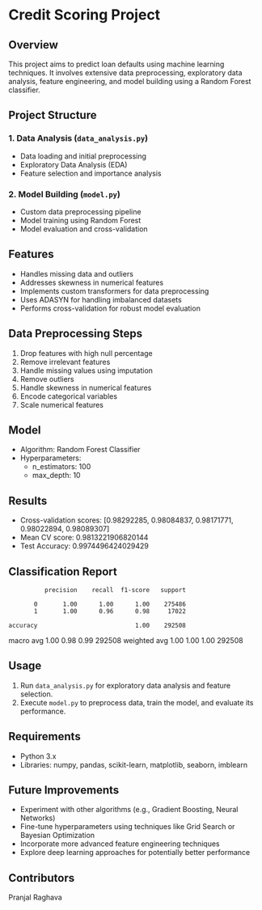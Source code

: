 # Credit Scoring Project

## Overview
This project aims to predict loan defaults using machine learning techniques. It involves extensive data preprocessing, exploratory data analysis, feature engineering, and model building using a Random Forest classifier.

## Project Structure

### 1. Data Analysis (`data_analysis.py`)
- Data loading and initial preprocessing
- Exploratory Data Analysis (EDA)
- Feature selection and importance analysis

### 2. Model Building (`model.py`)
- Custom data preprocessing pipeline
- Model training using Random Forest
- Model evaluation and cross-validation

## Features
- Handles missing data and outliers
- Addresses skewness in numerical features
- Implements custom transformers for data preprocessing
- Uses ADASYN for handling imbalanced datasets
- Performs cross-validation for robust model evaluation

## Data Preprocessing Steps
1. Drop features with high null percentage
2. Remove irrelevant features
3. Handle missing values using imputation
4. Remove outliers
5. Handle skewness in numerical features
6. Encode categorical variables
7. Scale numerical features

## Model
- Algorithm: Random Forest Classifier
- Hyperparameters:
  - n_estimators: 100
  - max_depth: 10

## Results
- Cross-validation scores: [0.98292285, 0.98084837, 0.98171771, 0.98022894, 0.98089307]
- Mean CV score: 0.9813221906820144
- Test Accuracy: 0.9974496424029429

## Classification Report
              precision    recall  f1-score   support

           0       1.00      1.00      1.00    275486
           1       1.00      0.96      0.98     17022

    accuracy                           1.00    292508
   macro avg       1.00      0.98      0.99    292508
weighted avg       1.00      1.00      1.00    292508

## Usage
1. Run `data_analysis.py` for exploratory data analysis and feature selection.
2. Execute `model.py` to preprocess data, train the model, and evaluate its performance.

## Requirements
- Python 3.x
- Libraries: numpy, pandas, scikit-learn, matplotlib, seaborn, imblearn

## Future Improvements
- Experiment with other algorithms (e.g., Gradient Boosting, Neural Networks)
- Fine-tune hyperparameters using techniques like Grid Search or Bayesian Optimization
- Incorporate more advanced feature engineering techniques
- Explore deep learning approaches for potentially better performance

## Contributors
Pranjal Raghava



